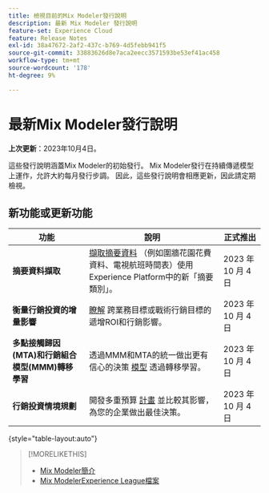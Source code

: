 ```yaml
---
title: 檢視目前的Mix Modeler發行說明
description: 最新 Mix Modeler 發行說明
feature-set: Experience Cloud
feature: Release Notes
exl-id: 38a47672-2af2-437c-b769-4d5febb941f5
source-git-commit: 33883626d8e7aca2eecc3571593be53ef41ac458
workflow-type: tm+mt
source-wordcount: '178'
ht-degree: 9%

---
```


# 最新Mix Modeler發行說明

**上次更新**：2023年10月4日。

這些發行說明涵蓋Mix Modeler的初始發行。 Mix Modeler發行在持續傳遞模型上運作，允許大約每月發行步調。 因此，這些發行說明會相應更新，因此請定期檢視。


## 新功能或更新功能

| 功能 | 說明 | 正式推出 |
|---|---|---|
| **摘要資料擷取** | [擷取摘要資料](../ingest-data/overview.md) （例如圍牆花園花費資料、電視航班時間表）使用Experience Platform中的新「摘要類別」。 | 2023 年 10 月 4 日 |
| **衡量行銷投資的增量影響** | [瞭解](../dashboard/overview.md) 跨業務目標或戰術行銷目標的遞增ROI和行銷影響。 | 2023 年 10 月 4 日 |
| **多點接觸歸因(MTA)和行銷組合模型(MMM)轉移學習** | 透過MMM和MTA的統一做出更有信心的決策 [模型](../models/overview.md) 透過轉移學習。 | 2023 年 10 月 4 日 |
| **行銷投資情境規劃** | 開發多重預算 [計畫](../plans/overview.md) 並比較其影響，為您的企業做出最佳決策。 | 2023 年 10 月 4 日 |

{style="table-layout:auto"}


>[!MORELIKETHIS]
>
>* [Mix Modeler簡介](https://business.adobe.com/products/experience-platform/planning-and-measurement.html)
>* [Mix ModelerExperience League檔案](https://experienceleague.adobe.com/docs/mix-modeler.html?lang=en)
